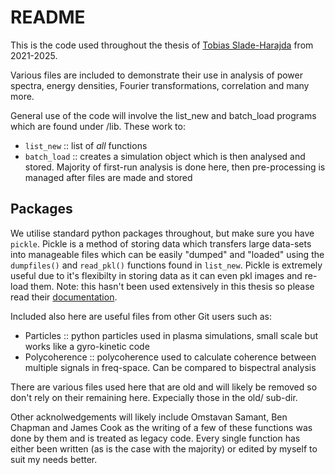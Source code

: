 
# README

This is the code used throughout the thesis of [Tobias Slade-Harajda](https://warwick.ac.uk/fac/sci/physics/research/cfsa/people/slade-harajda/) from 2021-2025. 

Various files are included to demonstrate their use in analysis of power spectra, energy densities, Fourier transformations, correlation and many more.

General use of the code will involve the list_new and batch_load programs which are found under /lib. These work to:
- `list_new` :: list of _all_ functions
- `batch_load` :: creates a simulation object which is then analysed and stored. Majority of first-run analysis is done here, then pre-processing is managed after files are made and stored

## Packages
We utilise standard python packages throughout, but make sure you have `pickle`. Pickle is a method of storing data which transfers large data-sets into manageable files which can be easily "dumped" and "loaded" using the `dumpfiles()` and `read_pkl()` functions found in `list_new`. Pickle is extremely useful due to it's flexibilty in storing data as it can even pkl images and re-load them. Note: this hasn't been used extensively in this thesis so please read their [documentation](https://docs.python.org/3/library/pickle.html).

Included also here are useful files from other Git users such as:
- Particles :: python particles used in plasma simulations, small scale but works like a gyro-kinetic code
- Polycoherence :: polycoherence used to calculate coherence between multiple signals in freq-space. Can be compared to bispectral analysis

There are various files used here that are old and will likely be removed so don't rely on their remaining here. Expecially those in the old/ sub-dir.

Other acknolwedgements will likely include Omstavan Samant, Ben Chapman and James Cook as the writing of a few of these functions was done by them and is treated as legacy code. Every single function has either been written (as is the case with the majority) or edited by myself to suit my needs better.



